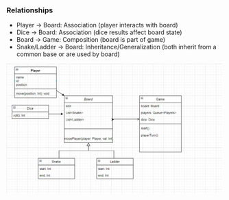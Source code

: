 ### Relationships


 -  Player → Board: Association (player interacts with board)
 -  Dice → Board: Association (dice results affect board state)
 -  Board → Game: Composition (board is part of game)
 -  Snake/Ladder → Board: Inheritance/Generalization (both inherit from a common base or are used by board)

![img.png](img.png)
